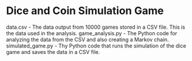 
# Dice and Coin Simulation Game
data.csv - The data output from 10000 games stored in a CSV file. This is the data used in the analysis.
game_analysis.py - The Python code for analyzing the data from the CSV and also creating a Markov chain.
simulated_game.py - Thy Python code that runs the simulation of the dice game and saves the data in a CSV file.
